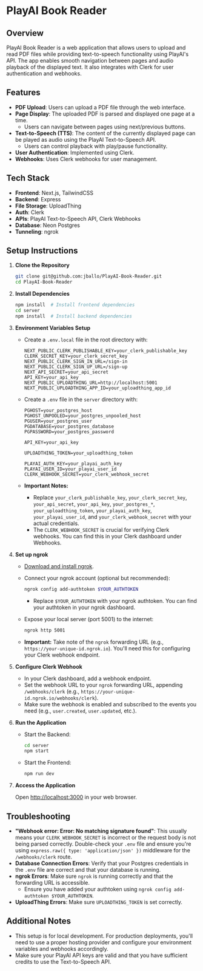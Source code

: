 # PlayAI Book Reader

## Overview

PlayAI Book Reader is a web application that allows users to upload and read PDF files while providing text-to-speech functionality using PlayAI's API. The app enables smooth navigation between pages and audio playback of the displayed text. It also integrates with Clerk for user authentication and webhooks.

## Features

-   **PDF Upload**: Users can upload a PDF file through the web interface.
-   **Page Display**: The uploaded PDF is parsed and displayed one page at a time.
    -   Users can navigate between pages using next/previous buttons.
-   **Text-to-Speech (TTS)**: The content of the currently displayed page can be played as audio using the PlayAI Text-to-Speech API.
    -   Users can control playback with play/pause functionality.
-   **User Authentication**: Implemented using Clerk.
-   **Webhooks**: Uses Clerk webhooks for user management.

## Tech Stack

-   **Frontend**: Next.js, TailwindCSS
-   **Backend**: Express
-   **File Storage**: UploadThing
-   **Auth**: Clerk
-   **APIs**: PlayAI Text-to-Speech API, Clerk Webhooks
-   **Database**: Neon Postgres
-   **Tunneling**: ngrok

## Setup Instructions

1.  **Clone the Repository**

    ```sh
    git clone git@github.com:jballo/PlayAI-Book-Reader.git
    cd PlayAI-Book-Reader
    ```

2.  **Install Dependencies**

    ```sh
    npm install  # Install frontend dependencies
    cd server
    npm install  # Install backend dependencies
    ```

3.  **Environment Variables Setup**

    *   Create a `.env.local` file in the root directory with:

        ```
        NEXT_PUBLIC_CLERK_PUBLISHABLE_KEY=your_clerk_publishable_key
        CLERK_SECRET_KEY=your_clerk_secret_key
        NEXT_PUBLIC_CLERK_SIGN_IN_URL=/sign-in
        NEXT_PUBLIC_CLERK_SIGN_UP_URL=/sign-up
        NEXT_API_SECRET=your_api_secret
        API_KEY=your_api_key
        NEXT_PUBLIC_UPLOADTHING_URL=http://localhost:5001
        NEXT_PUBLIC_UPLOADTHING_APP_ID=your_uploadthing_app_id
        ```

    *   Create a `.env` file in the `server` directory with:

        ```
        PGHOST=your_postgres_host
        PGHOST_UNPOOLED=your_postgres_unpooled_host
        PGUSER=your_postgres_user
        PGDATABASE=your_postgres_database
        PGPASSWORD=your_postgres_password

        API_KEY=your_api_key

        UPLOADTHING_TOKEN=your_uploadthing_token

        PLAYAI_AUTH_KEY=your_playai_auth_key
        PLAYAI_USER_ID=your_playai_user_id
        CLERK_WEBHOOK_SECRET=your_clerk_webhook_secret
        ```

    *   **Important Notes:**
        *   Replace `your_clerk_publishable_key`, `your_clerk_secret_key`, `your_api_secret`, `your_api_key`, `your_postgres_*`, `your_uploadthing_token`, `your_playai_auth_key`, `your_playai_user_id`, and `your_clerk_webhook_secret` with your actual credentials.
        *   The `CLERK_WEBHOOK_SECRET` is crucial for verifying Clerk webhooks. You can find this in your Clerk dashboard under Webhooks.

4.  **Set up ngrok**

    *   [Download and install ngrok](https://ngrok.com/download).
    *   Connect your ngrok account (optional but recommended):

        ```sh
        ngrok config add-authtoken $YOUR_AUTHTOKEN
        ```

        *   Replace `$YOUR_AUTHTOKEN` with your ngrok authtoken. You can find your authtoken in your ngrok dashboard.
    *   Expose your local server (port 5001) to the internet:

        ```sh
        ngrok http 5001
        ```

    *   **Important:** Take note of the `ngrok` forwarding URL (e.g., `https://your-unique-id.ngrok.io`). You'll need this for configuring your Clerk webhook endpoint.

5.  **Configure Clerk Webhook**

    *   In your Clerk dashboard, add a webhook endpoint.
    *   Set the webhook URL to your `ngrok` forwarding URL, appending `/webhooks/clerk` (e.g., `https://your-unique-id.ngrok.io/webhooks/clerk`).
    *   Make sure the webhook is enabled and subscribed to the events you need (e.g., `user.created`, `user.updated`, etc.).

6.  **Run the Application**

    *   Start the Backend:

        ```sh
        cd server
        npm start
        ```

    *   Start the Frontend:

        ```sh
        npm run dev
        ```

7.  **Access the Application**

    Open [http://localhost:3000](http://localhost:3000) in your web browser.

## Troubleshooting

*   **"Webhook error: Error: No matching signature found"**: This usually means your `CLERK_WEBHOOK_SECRET` is incorrect or the request body is not being parsed correctly. Double-check your `.env` file and ensure you're using `express.raw({ type: 'application/json' })` middleware for the `/webhooks/clerk` route.
*   **Database Connection Errors**: Verify that your Postgres credentials in the `.env` file are correct and that your database is running.
*   **ngrok Errors**: Make sure `ngrok` is running correctly and that the forwarding URL is accessible.
    *   Ensure you have added your authtoken using `ngrok config add-authtoken $YOUR_AUTHTOKEN`.
*   **UploadThing Errors**: Make sure `UPLOADTHING_TOKEN` is set correctly.

## Additional Notes

*   This setup is for local development. For production deployments, you'll need to use a proper hosting provider and configure your environment variables and webhooks accordingly.
*   Make sure your PlayAI API keys are valid and that you have sufficient credits to use the Text-to-Speech API.